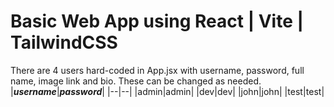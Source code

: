 # Basic Web App using React | Vite | TailwindCSS
There are 4 users hard-coded in App.jsx with username, password, full name, image link and bio. These can be changed as needed.
|_**username**_|_**password**_|
|--|--|
|admin|admin|
|dev|dev|
|john|john|
|test|test|

